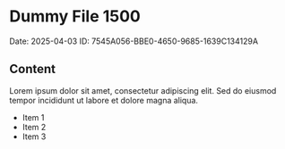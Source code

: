 # Dummy File 1500

Date: 2025-04-03
ID: 7545A056-BBE0-4650-9685-1639C134129A

## Content

Lorem ipsum dolor sit amet, consectetur adipiscing elit.
Sed do eiusmod tempor incididunt ut labore et dolore magna aliqua.

* Item 1
* Item 2
* Item 3
